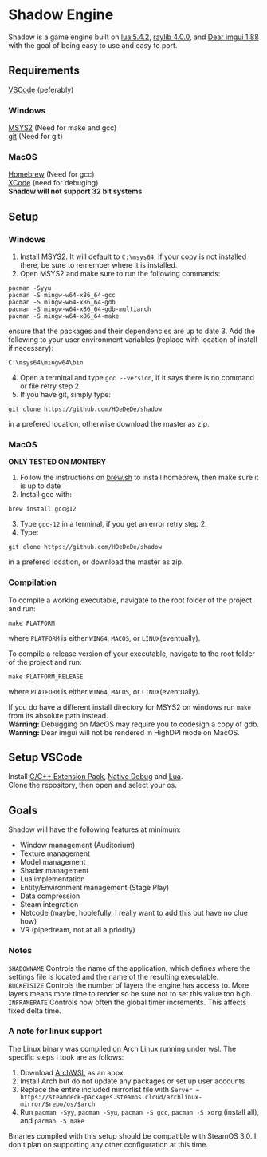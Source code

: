 # Shadow Engine
Shadow is a game engine built on [lua 5.4.2](https://sourceforge.net/projects/luabinaries/files/5.4.2/), [raylib 4.0.0](https://github.com/raysan5/raylib/releases/tag/4.0.0), and [Dear imgui 1.88](https://github.com/ocornut/imgui/releases/tag/v1.88) with the goal of being easy to use and easy to port. 

## Requirements
[VSCode](https://code.visualstudio.com/) (peferably)  
### Windows
[MSYS2](https://www.msys2.org/) (Need for make and gcc)  
[git](https://git-scm.com/download/win) (Need for git)  
### MacOS
[Homebrew](https://brew.sh/) (Need for gcc)  
[XCode](https://developer.apple.com/xcode/) (need for debuging)  
**Shadow will not support 32 bit systems**  
## Setup
### Windows
1. Install MSYS2. It will default to `C:\msys64`, if your copy is not installed there, be sure to remember where it is installed.
2. Open MSYS2 and make sure to run the following commands:  
```
pacman -Syyu
pacman -S mingw-w64-x86_64-gcc
pacman -S mingw-w64-x86_64-gdb
pacman -S mingw-w64-x86_64-gdb-multiarch
pacman -S mingw-w64-x86_64-make
```
ensure that the packages and their dependencies are up to date
3. Add the following to your user environment variables (replace with location of install if necessary):
```
C:\msys64\mingw64\bin
```
4. Open a terminal and type `gcc --version`, if it says there is no command or file retry step 2.
5. If you have git, simply type:
```
git clone https://github.com/HDeDeDe/shadow
```
in a prefered location, otherwise download the master as zip.
### MacOS
**ONLY TESTED ON MONTERY**
1. Follow the instructions on [brew.sh](https://brew.sh/) to install homebrew, then make sure it is up to date
2. Install gcc with:
```
brew install gcc@12
```
3. Type `gcc-12` in a terminal, if you get an error retry step 2.
4. Type:
```
git clone https://github.com/HDeDeDe/shadow
```
in a prefered location, or download the master as zip.  

### Compilation
To compile a working executable, navigate to the root folder of the project and run:
```
make PLATFORM
```
where `PLATFORM` is either `WIN64`, `MACOS`, or `LINUX`(eventually). 
  
To compile a release version of your executable, navigate to the root folder of the project and run:
```
make PLATFORM_RELEASE
```
where `PLATFORM` is either `WIN64`, `MACOS`, or `LINUX`(eventually). 
  
If you do have a different install directory for MSYS2 on windows run `make` from its absolute path instead.  
**Warning:** Debugging on MacOS may require you to codesign a copy of gdb.  
**Warning:** Dear imgui will not be rendered in HighDPI mode on MacOS.  
## Setup VSCode
Install [C/C++ Extension Pack](https://marketplace.visualstudio.com/items?itemName=ms-vscode.cpptools-extension-pack), [Native Debug](https://marketplace.visualstudio.com/items?itemName=webfreak.debug) and [Lua](https://marketplace.visualstudio.com/items?itemName=sumneko.lua).  
Clone the repository, then open and select your os.
## Goals
Shadow will have the following features at minimum:  
- Window management (Auditorium)
- Texture management
- Model management
- Shader management
- Lua implementation
- Entity/Environment management (Stage Play)
- Data compression
- Steam integration
- Netcode (maybe, hoplefully, I really want to add this but have no clue how)
- VR (pipedream, not at all a priority)  
  
### Notes
`SHADOWNAME` Controls the name of the application, which defines where the settings file is located and the name of the resulting executable.  
`BUCKETSIZE` Controls the number of layers the engine has access to. More layers means more time to render so be sure not to set this value too high.  
`INFRAMERATE` Controls how often the global timer increments. This affects fixed delta time.  
  
### A note for linux support
The Linux binary was compiled on Arch Linux running under wsl. The specific steps I took are as follows:  
1. Download [ArchWSL](https://github.com/yuk7/ArchWSL/releases/tag/22.3.18.0) as an appx.
2. Install Arch but do not update any packages or set up user accounts
3. Replace the entire included mirrorlist file with ```Server = https://steamdeck-packages.steamos.cloud/archlinux-mirror/$repo/os/$arch```
4. Run `pacman -Syy`, `pacman -Syu`, `pacman -S gcc`, `pacman -S xorg` (install all), and `pacman -S make`  
  
Binaries compiled with this setup should be compatible with SteamOS 3.0. I don't plan on supporting any other configuration at this time.
